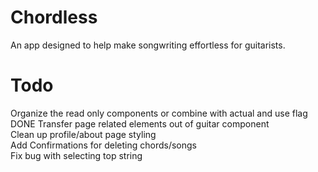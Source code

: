 # Chordless

An app designed to help make songwriting effortless for guitarists. <br />

# Todo

Organize the read only components or combine with actual and use flag <br />
DONE Transfer page related elements out of guitar component <br />
Clean up profile/about page styling <br />
Add Confirmations for deleting chords/songs <br />
Fix bug with selecting top string <br />

